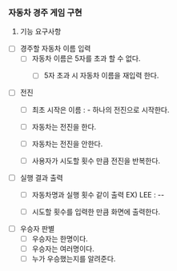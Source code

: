 ###  자동차 경주 게임 구현

1. 기능 요구사항 <br/>
  - [ ] 경주할 자동차 이름 입력
     - [ ] 자동차 이름은 5자를 초과 할 수 없다.
       - [ ] 5자 초과 시 자동차 이름을 재입력 한다.


  - [ ] 전진
    - [ ] 최초 시작은 이름 : - 하나의 전진으로 시작한다.
    - [ ] 자동차는 전진을 한다. 
    - [ ] 자동차는 전진을 안한다. 
    - [ ] 사용자가 시도할 횟수 만큼 전진을 반복한다.


  - [ ] 실행 결과 출력
      - [ ] 자동차명과 실행 횟수 같이 출력 EX) LEE : --
      - [ ] 시도할 횟수를 입력한 만큼 화면에 출력한다.     


  - [ ] 우승자 판별
    - [ ] 우승자는 한명이다.
    - [ ] 우승자는 여러명이다.
    - [ ] 누가 우승했는지를 알려준다.